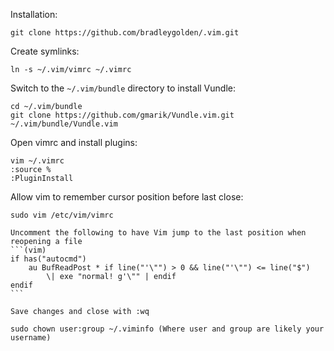 Installation:

    git clone https://github.com/bradleygolden/.vim.git

Create symlinks:

    ln -s ~/.vim/vimrc ~/.vimrc

Switch to the `~/.vim/bundle` directory to install Vundle:

    cd ~/.vim/bundle
    git clone https://github.com/gmarik/Vundle.vim.git ~/.vim/bundle/Vundle.vim

Open vimrc and install plugins:

    vim ~/.vimrc
    :source %
    :PluginInstall

Allow vim to remember cursor position before last close:

	sudo vim /etc/vim/vimrc
	
	Uncomment the following to have Vim jump to the last position when reopening a file
	```(vim)
	if has("autocmd")
  		au BufReadPost * if line("'\"") > 0 && line("'\"") <= line("$")
    		\| exe "normal! g'\"" | endif
	endif
	```
	
	Save changes and close with :wq

	sudo chown user:group ~/.viminfo (Where user and group are likely your username)
